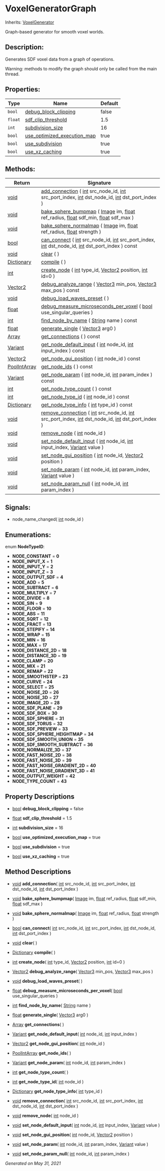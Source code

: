 # VoxelGeneratorGraph

Inherits: [VoxelGenerator](VoxelGenerator.md)


Graph-based generator for smooth voxel worlds.

## Description:

Generates SDF voxel data from a graph of operations.

Warning: methods to modify the graph should only be called from the main thread.

## Properties:


Type     | Name                                                           | Default
-------- | -------------------------------------------------------------- | --------
`bool`   | [debug_block_clipping](#i_debug_block_clipping)                | false
`float`  | [sdf_clip_threshold](#i_sdf_clip_threshold)                    | 1.5
`int`    | [subdivision_size](#i_subdivision_size)                        | 16
`bool`   | [use_optimized_execution_map](#i_use_optimized_execution_map)  | true
`bool`   | [use_subdivision](#i_use_subdivision)                          | true
`bool`   | [use_xz_caching](#i_use_xz_caching)                            | true
<p></p>

## Methods:


Return                                                                                  | Signature
--------------------------------------------------------------------------------------- | --------------------------------------------------------------------------------------------------------------------------------------------------------------------------------------------------------------------------------------------------------------------------------------------------------------------------------------------------------------------------------------------
[void](#)                                                                               | [add_connection](#i_add_connection) ( [int](https://docs.godotengine.org/en/stable/classes/class_int.html) src_node_id, [int](https://docs.godotengine.org/en/stable/classes/class_int.html) src_port_index, [int](https://docs.godotengine.org/en/stable/classes/class_int.html) dst_node_id, [int](https://docs.godotengine.org/en/stable/classes/class_int.html) dst_port_index )
[void](#)                                                                               | [bake_sphere_bumpmap](#i_bake_sphere_bumpmap) ( [Image](https://docs.godotengine.org/en/stable/classes/class_image.html) im, [float](https://docs.godotengine.org/en/stable/classes/class_float.html) ref_radius, [float](https://docs.godotengine.org/en/stable/classes/class_float.html) sdf_min, [float](https://docs.godotengine.org/en/stable/classes/class_float.html) sdf_max )
[void](#)                                                                               | [bake_sphere_normalmap](#i_bake_sphere_normalmap) ( [Image](https://docs.godotengine.org/en/stable/classes/class_image.html) im, [float](https://docs.godotengine.org/en/stable/classes/class_float.html) ref_radius, [float](https://docs.godotengine.org/en/stable/classes/class_float.html) strength )
[bool](https://docs.godotengine.org/en/stable/classes/class_bool.html)                  | [can_connect](#i_can_connect) ( [int](https://docs.godotengine.org/en/stable/classes/class_int.html) src_node_id, [int](https://docs.godotengine.org/en/stable/classes/class_int.html) src_port_index, [int](https://docs.godotengine.org/en/stable/classes/class_int.html) dst_node_id, [int](https://docs.godotengine.org/en/stable/classes/class_int.html) dst_port_index ) const
[void](#)                                                                               | [clear](#i_clear) ( )
[Dictionary](https://docs.godotengine.org/en/stable/classes/class_dictionary.html)      | [compile](#i_compile) ( )
[int](https://docs.godotengine.org/en/stable/classes/class_int.html)                    | [create_node](#i_create_node) ( [int](https://docs.godotengine.org/en/stable/classes/class_int.html) type_id, [Vector2](https://docs.godotengine.org/en/stable/classes/class_vector2.html) position, [int](https://docs.godotengine.org/en/stable/classes/class_int.html) id=0 )
[Vector2](https://docs.godotengine.org/en/stable/classes/class_vector2.html)            | [debug_analyze_range](#i_debug_analyze_range) ( [Vector3](https://docs.godotengine.org/en/stable/classes/class_vector3.html) min_pos, [Vector3](https://docs.godotengine.org/en/stable/classes/class_vector3.html) max_pos ) const
[void](#)                                                                               | [debug_load_waves_preset](#i_debug_load_waves_preset) ( )
[float](https://docs.godotengine.org/en/stable/classes/class_float.html)                | [debug_measure_microseconds_per_voxel](#i_debug_measure_microseconds_per_voxel) ( [bool](https://docs.godotengine.org/en/stable/classes/class_bool.html) use_singular_queries )
[int](https://docs.godotengine.org/en/stable/classes/class_int.html)                    | [find_node_by_name](#i_find_node_by_name) ( [String](https://docs.godotengine.org/en/stable/classes/class_string.html) name ) const
[float](https://docs.godotengine.org/en/stable/classes/class_float.html)                | [generate_single](#i_generate_single) ( [Vector3](https://docs.godotengine.org/en/stable/classes/class_vector3.html) arg0 )
[Array](https://docs.godotengine.org/en/stable/classes/class_array.html)                | [get_connections](#i_get_connections) ( ) const
[Variant](https://docs.godotengine.org/en/stable/classes/class_variant.html)            | [get_node_default_input](#i_get_node_default_input) ( [int](https://docs.godotengine.org/en/stable/classes/class_int.html) node_id, [int](https://docs.godotengine.org/en/stable/classes/class_int.html) input_index ) const
[Vector2](https://docs.godotengine.org/en/stable/classes/class_vector2.html)            | [get_node_gui_position](#i_get_node_gui_position) ( [int](https://docs.godotengine.org/en/stable/classes/class_int.html) node_id ) const
[PoolIntArray](https://docs.godotengine.org/en/stable/classes/class_poolintarray.html)  | [get_node_ids](#i_get_node_ids) ( ) const
[Variant](https://docs.godotengine.org/en/stable/classes/class_variant.html)            | [get_node_param](#i_get_node_param) ( [int](https://docs.godotengine.org/en/stable/classes/class_int.html) node_id, [int](https://docs.godotengine.org/en/stable/classes/class_int.html) param_index ) const
[int](https://docs.godotengine.org/en/stable/classes/class_int.html)                    | [get_node_type_count](#i_get_node_type_count) ( ) const
[int](https://docs.godotengine.org/en/stable/classes/class_int.html)                    | [get_node_type_id](#i_get_node_type_id) ( [int](https://docs.godotengine.org/en/stable/classes/class_int.html) node_id ) const
[Dictionary](https://docs.godotengine.org/en/stable/classes/class_dictionary.html)      | [get_node_type_info](#i_get_node_type_info) ( [int](https://docs.godotengine.org/en/stable/classes/class_int.html) type_id ) const
[void](#)                                                                               | [remove_connection](#i_remove_connection) ( [int](https://docs.godotengine.org/en/stable/classes/class_int.html) src_node_id, [int](https://docs.godotengine.org/en/stable/classes/class_int.html) src_port_index, [int](https://docs.godotengine.org/en/stable/classes/class_int.html) dst_node_id, [int](https://docs.godotengine.org/en/stable/classes/class_int.html) dst_port_index )
[void](#)                                                                               | [remove_node](#i_remove_node) ( [int](https://docs.godotengine.org/en/stable/classes/class_int.html) node_id )
[void](#)                                                                               | [set_node_default_input](#i_set_node_default_input) ( [int](https://docs.godotengine.org/en/stable/classes/class_int.html) node_id, [int](https://docs.godotengine.org/en/stable/classes/class_int.html) input_index, [Variant](https://docs.godotengine.org/en/stable/classes/class_variant.html) value )
[void](#)                                                                               | [set_node_gui_position](#i_set_node_gui_position) ( [int](https://docs.godotengine.org/en/stable/classes/class_int.html) node_id, [Vector2](https://docs.godotengine.org/en/stable/classes/class_vector2.html) position )
[void](#)                                                                               | [set_node_param](#i_set_node_param) ( [int](https://docs.godotengine.org/en/stable/classes/class_int.html) node_id, [int](https://docs.godotengine.org/en/stable/classes/class_int.html) param_index, [Variant](https://docs.godotengine.org/en/stable/classes/class_variant.html) value )
[void](#)                                                                               | [set_node_param_null](#i_set_node_param_null) ( [int](https://docs.godotengine.org/en/stable/classes/class_int.html) node_id, [int](https://docs.godotengine.org/en/stable/classes/class_int.html) param_index )
<p></p>

## Signals:

- node_name_changed( [int](https://docs.godotengine.org/en/stable/classes/class_int.html) node_id )

## Enumerations:

enum **NodeTypeID**:

- **NODE_CONSTANT** = **0**
- **NODE_INPUT_X** = **1**
- **NODE_INPUT_Y** = **2**
- **NODE_INPUT_Z** = **3**
- **NODE_OUTPUT_SDF** = **4**
- **NODE_ADD** = **5**
- **NODE_SUBTRACT** = **6**
- **NODE_MULTIPLY** = **7**
- **NODE_DIVIDE** = **8**
- **NODE_SIN** = **9**
- **NODE_FLOOR** = **10**
- **NODE_ABS** = **11**
- **NODE_SQRT** = **12**
- **NODE_FRACT** = **13**
- **NODE_STEPIFY** = **14**
- **NODE_WRAP** = **15**
- **NODE_MIN** = **16**
- **NODE_MAX** = **17**
- **NODE_DISTANCE_2D** = **18**
- **NODE_DISTANCE_3D** = **19**
- **NODE_CLAMP** = **20**
- **NODE_MIX** = **21**
- **NODE_REMAP** = **22**
- **NODE_SMOOTHSTEP** = **23**
- **NODE_CURVE** = **24**
- **NODE_SELECT** = **25**
- **NODE_NOISE_2D** = **26**
- **NODE_NOISE_3D** = **27**
- **NODE_IMAGE_2D** = **28**
- **NODE_SDF_PLANE** = **29**
- **NODE_SDF_BOX** = **30**
- **NODE_SDF_SPHERE** = **31**
- **NODE_SDF_TORUS** = **32**
- **NODE_SDF_PREVIEW** = **33**
- **NODE_SDF_SPHERE_HEIGHTMAP** = **34**
- **NODE_SDF_SMOOTH_UNION** = **35**
- **NODE_SDF_SMOOTH_SUBTRACT** = **36**
- **NODE_NORMALIZE_3D** = **37**
- **NODE_FAST_NOISE_2D** = **38**
- **NODE_FAST_NOISE_3D** = **39**
- **NODE_FAST_NOISE_GRADIENT_2D** = **40**
- **NODE_FAST_NOISE_GRADIENT_3D** = **41**
- **NODE_OUTPUT_WEIGHT** = **42**
- **NODE_TYPE_COUNT** = **43**


## Property Descriptions

- [bool](https://docs.godotengine.org/en/stable/classes/class_bool.html)<span id="i_debug_block_clipping"></span> **debug_block_clipping** = false


- [float](https://docs.godotengine.org/en/stable/classes/class_float.html)<span id="i_sdf_clip_threshold"></span> **sdf_clip_threshold** = 1.5


- [int](https://docs.godotengine.org/en/stable/classes/class_int.html)<span id="i_subdivision_size"></span> **subdivision_size** = 16


- [bool](https://docs.godotengine.org/en/stable/classes/class_bool.html)<span id="i_use_optimized_execution_map"></span> **use_optimized_execution_map** = true


- [bool](https://docs.godotengine.org/en/stable/classes/class_bool.html)<span id="i_use_subdivision"></span> **use_subdivision** = true


- [bool](https://docs.godotengine.org/en/stable/classes/class_bool.html)<span id="i_use_xz_caching"></span> **use_xz_caching** = true


## Method Descriptions

- [void](#)<span id="i_add_connection"></span> **add_connection**( [int](https://docs.godotengine.org/en/stable/classes/class_int.html) src_node_id, [int](https://docs.godotengine.org/en/stable/classes/class_int.html) src_port_index, [int](https://docs.godotengine.org/en/stable/classes/class_int.html) dst_node_id, [int](https://docs.godotengine.org/en/stable/classes/class_int.html) dst_port_index )


- [void](#)<span id="i_bake_sphere_bumpmap"></span> **bake_sphere_bumpmap**( [Image](https://docs.godotengine.org/en/stable/classes/class_image.html) im, [float](https://docs.godotengine.org/en/stable/classes/class_float.html) ref_radius, [float](https://docs.godotengine.org/en/stable/classes/class_float.html) sdf_min, [float](https://docs.godotengine.org/en/stable/classes/class_float.html) sdf_max )


- [void](#)<span id="i_bake_sphere_normalmap"></span> **bake_sphere_normalmap**( [Image](https://docs.godotengine.org/en/stable/classes/class_image.html) im, [float](https://docs.godotengine.org/en/stable/classes/class_float.html) ref_radius, [float](https://docs.godotengine.org/en/stable/classes/class_float.html) strength )


- [bool](https://docs.godotengine.org/en/stable/classes/class_bool.html)<span id="i_can_connect"></span> **can_connect**( [int](https://docs.godotengine.org/en/stable/classes/class_int.html) src_node_id, [int](https://docs.godotengine.org/en/stable/classes/class_int.html) src_port_index, [int](https://docs.godotengine.org/en/stable/classes/class_int.html) dst_node_id, [int](https://docs.godotengine.org/en/stable/classes/class_int.html) dst_port_index )


- [void](#)<span id="i_clear"></span> **clear**( )


- [Dictionary](https://docs.godotengine.org/en/stable/classes/class_dictionary.html)<span id="i_compile"></span> **compile**( )


- [int](https://docs.godotengine.org/en/stable/classes/class_int.html)<span id="i_create_node"></span> **create_node**( [int](https://docs.godotengine.org/en/stable/classes/class_int.html) type_id, [Vector2](https://docs.godotengine.org/en/stable/classes/class_vector2.html) position, [int](https://docs.godotengine.org/en/stable/classes/class_int.html) id=0 )


- [Vector2](https://docs.godotengine.org/en/stable/classes/class_vector2.html)<span id="i_debug_analyze_range"></span> **debug_analyze_range**( [Vector3](https://docs.godotengine.org/en/stable/classes/class_vector3.html) min_pos, [Vector3](https://docs.godotengine.org/en/stable/classes/class_vector3.html) max_pos )


- [void](#)<span id="i_debug_load_waves_preset"></span> **debug_load_waves_preset**( )


- [float](https://docs.godotengine.org/en/stable/classes/class_float.html)<span id="i_debug_measure_microseconds_per_voxel"></span> **debug_measure_microseconds_per_voxel**( [bool](https://docs.godotengine.org/en/stable/classes/class_bool.html) use_singular_queries )


- [int](https://docs.godotengine.org/en/stable/classes/class_int.html)<span id="i_find_node_by_name"></span> **find_node_by_name**( [String](https://docs.godotengine.org/en/stable/classes/class_string.html) name )


- [float](https://docs.godotengine.org/en/stable/classes/class_float.html)<span id="i_generate_single"></span> **generate_single**( [Vector3](https://docs.godotengine.org/en/stable/classes/class_vector3.html) arg0 )


- [Array](https://docs.godotengine.org/en/stable/classes/class_array.html)<span id="i_get_connections"></span> **get_connections**( )


- [Variant](https://docs.godotengine.org/en/stable/classes/class_variant.html)<span id="i_get_node_default_input"></span> **get_node_default_input**( [int](https://docs.godotengine.org/en/stable/classes/class_int.html) node_id, [int](https://docs.godotengine.org/en/stable/classes/class_int.html) input_index )


- [Vector2](https://docs.godotengine.org/en/stable/classes/class_vector2.html)<span id="i_get_node_gui_position"></span> **get_node_gui_position**( [int](https://docs.godotengine.org/en/stable/classes/class_int.html) node_id )


- [PoolIntArray](https://docs.godotengine.org/en/stable/classes/class_poolintarray.html)<span id="i_get_node_ids"></span> **get_node_ids**( )


- [Variant](https://docs.godotengine.org/en/stable/classes/class_variant.html)<span id="i_get_node_param"></span> **get_node_param**( [int](https://docs.godotengine.org/en/stable/classes/class_int.html) node_id, [int](https://docs.godotengine.org/en/stable/classes/class_int.html) param_index )


- [int](https://docs.godotengine.org/en/stable/classes/class_int.html)<span id="i_get_node_type_count"></span> **get_node_type_count**( )


- [int](https://docs.godotengine.org/en/stable/classes/class_int.html)<span id="i_get_node_type_id"></span> **get_node_type_id**( [int](https://docs.godotengine.org/en/stable/classes/class_int.html) node_id )


- [Dictionary](https://docs.godotengine.org/en/stable/classes/class_dictionary.html)<span id="i_get_node_type_info"></span> **get_node_type_info**( [int](https://docs.godotengine.org/en/stable/classes/class_int.html) type_id )


- [void](#)<span id="i_remove_connection"></span> **remove_connection**( [int](https://docs.godotengine.org/en/stable/classes/class_int.html) src_node_id, [int](https://docs.godotengine.org/en/stable/classes/class_int.html) src_port_index, [int](https://docs.godotengine.org/en/stable/classes/class_int.html) dst_node_id, [int](https://docs.godotengine.org/en/stable/classes/class_int.html) dst_port_index )


- [void](#)<span id="i_remove_node"></span> **remove_node**( [int](https://docs.godotengine.org/en/stable/classes/class_int.html) node_id )


- [void](#)<span id="i_set_node_default_input"></span> **set_node_default_input**( [int](https://docs.godotengine.org/en/stable/classes/class_int.html) node_id, [int](https://docs.godotengine.org/en/stable/classes/class_int.html) input_index, [Variant](https://docs.godotengine.org/en/stable/classes/class_variant.html) value )


- [void](#)<span id="i_set_node_gui_position"></span> **set_node_gui_position**( [int](https://docs.godotengine.org/en/stable/classes/class_int.html) node_id, [Vector2](https://docs.godotengine.org/en/stable/classes/class_vector2.html) position )


- [void](#)<span id="i_set_node_param"></span> **set_node_param**( [int](https://docs.godotengine.org/en/stable/classes/class_int.html) node_id, [int](https://docs.godotengine.org/en/stable/classes/class_int.html) param_index, [Variant](https://docs.godotengine.org/en/stable/classes/class_variant.html) value )


- [void](#)<span id="i_set_node_param_null"></span> **set_node_param_null**( [int](https://docs.godotengine.org/en/stable/classes/class_int.html) node_id, [int](https://docs.godotengine.org/en/stable/classes/class_int.html) param_index )


_Generated on May 31, 2021_
